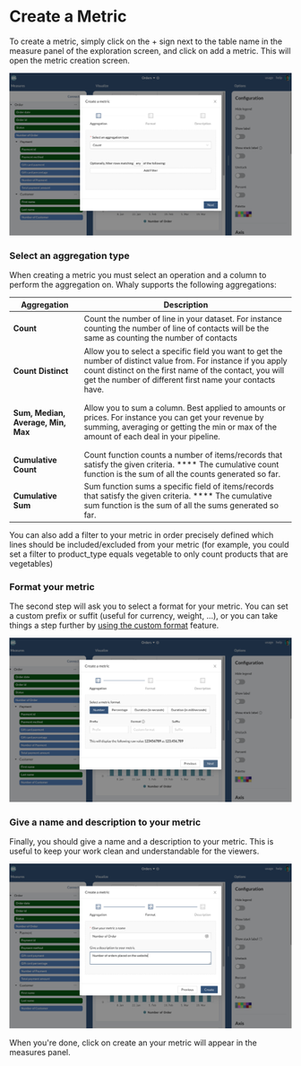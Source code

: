 # Create a Metric

To create a metric, simply click on the + sign next to the table name in the measure panel of the exploration screen, and click on add a metric. This will open the metric creation screen.&#x20;

![](<../../../.gitbook/assets/image (204).png>)

### Select an aggregation type

When creating a metric you must select an operation and a column to perform the aggregation on. Whaly supports the following aggregations:

| Aggregation                             | Description                                                                                                                                                                                                                             |
| --------------------------------------- | --------------------------------------------------------------------------------------------------------------------------------------------------------------------------------------------------------------------------------------- |
| <h4>Count</h4>                          | Count the number of line in your dataset. For instance counting the number of line of contacts will be the same as counting the number of contacts                                                                                      |
| <h4>Count Distinct</h4>                 | Allow you to select a specific field you want to get the number of distinct value from. For instance if you apply count distinct on the first name of the contact, you will get the number of different first name your contacts have.  |
| <h4>Sum, Median, Average, Min, Max</h4> | Allow you to sum a column. Best applied to amounts or prices. For instance you can get your revenue by summing, averaging or getting the min or max of the amount of each deal in your pipeline.                                        |
| **Cumulative Count**                    | Count function counts a number of items/records that satisfy the given criteria. **** The cumulative count function is the sum of all the counts generated so far.                                                                      |
| **Cumulative Sum**                      | Sum function sums a specific field of items/records that satisfy the given criteria. **** The cumulative sum function is the sum of all the sums generated so far.                                                                      |

You can also add a filter to your metric in order precisely defined which lines should be included/excluded from your metric (for example, you could set a filter to product\_type equals vegetable to only count products that are vegetables)

### Format your metric

The second step will ask you to select a format for your metric. You can set a custom prefix or suffit (useful for currency, weight, ...), or you can take things a step further by [using the custom format](../add-metrics/using-custom-format.md) feature.

![](<../../../.gitbook/assets/image (205).png>)

### Give a name and description to your metric

Finally, you should give a name and a description to your metric. This is useful to keep your work clean and understandable for the viewers.

![](<../../../.gitbook/assets/image (186).png>)

When you're done, click on create an your metric will appear in the measures panel.
